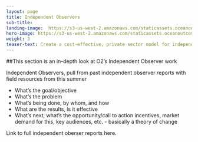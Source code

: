 ```yaml
---
layout: page 
title: Independent Observers
sub-title: 
landing-image: 	https://s3-us-west-2.amazonaws.com/staticassets.oceanoutcomes.org/rollover+images/observersrollover.jpg
hero-image: https://s3-us-west-2.amazonaws.com/staticassets.oceanoutcomes.org/hero+photos/observershero.jpg
weight: 3
teaser-text: Create a cost-effective, private sector model for independent observers and additional verifications (e.g. satellite monitoring) that could be replicated and scaled in other fisheries beyond salmon.. This section is an in-depth look at O2’s Independent Observer work. 
---
```

##This section is an in-depth look at O2’s Independent Observer work

Independent Observers, pull from past independent observer reports with field resources from this summer

* What’s the goal/objective 
* What’s the problem 
* What’s being done, by whom, and how 
* What are the results, is it effective 
* What’s next, what’s the opportunity/call to action incentives, market demand for this, key audiences, etc. - basically a theory of change

Link to full independent oberser reports here.


